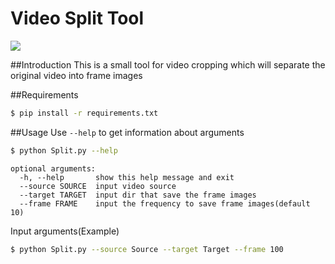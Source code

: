 # Video Split Tool

![](https://img.shields.io/badge/dependencies-python3.7-blue)

##Introduction
This is a small tool for video cropping which will separate the original video into frame images

##Requirements
```bash
$ pip install -r requirements.txt
```

##Usage
Use `--help` to get information about arguments
```bash
$ python Split.py --help
```
```angular2html
optional arguments:
  -h, --help       show this help message and exit
  --source SOURCE  input video source
  --target TARGET  input dir that save the frame images
  --frame FRAME    input the frequency to save frame images(default 10)
```
Input arguments(Example)
```bash
$ python Split.py --source Source --target Target --frame 100
```